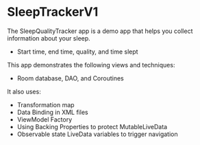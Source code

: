# SleepTrackerV1

The SleepQualityTracker app is a demo app that helps you collect information about your sleep.
* Start time, end time, quality, and time slept

This app demonstrates the following views and techniques:
* Room database, DAO, and Coroutines

It also uses:
* Transformation map
* Data Binding in XML files
* ViewModel Factory
* Using Backing Properties to protect MutableLiveData
* Observable state LiveData variables to trigger navigation
